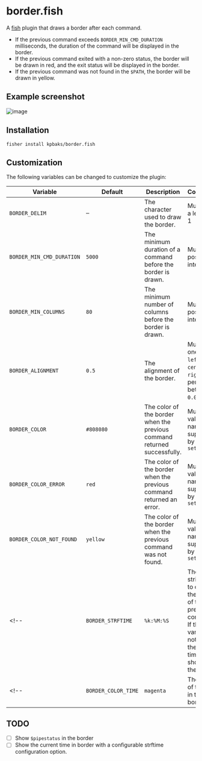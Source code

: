 # border.fish

A [fish](https://fishshell.com/) plugin that draws a border after each command.
- If the previous command exceeds `BORDER_MIN_CMD_DURATION` milliseconds, the duration of the command will be displayed in the border.
- If the previous command exited with a non-zero status, the border will be drawn in red, and the exit status will be displayed in the border.
- If the previous command was not found in the `$PATH`, the border will be drawn in yellow.


## Example screenshot

![image](https://github.com/kpbaks/border.fish/assets/57013304/9d4f28c6-7a34-477a-baed-fae613449164)

## Installation

```fish
fisher install kpbaks/border.fish
```

## Customization

The following variables can be changed to customize the plugin:

| Variable                  | Default   | Description                                                                                                                                 | Constraints                                                                        |
| ------------------------- | --------- | ------------------------------------------------------------------------------------------------------------------------------------------- | ---------------------------------------------------------------------------------- |
| `BORDER_DELIM`            | `─`       | The character used to draw the border.                                                                                                      | Must have a length of 1                                                            |
| `BORDER_MIN_CMD_DURATION` | `5000`    | The minimum duration of a command before the border is drawn.                                                                               | Must be a positive integer                                                         |
| `BORDER_MIN_COLUMNS`      | `80`      | The minimum number of columns before the border is drawn.                                                                                   | Must be a positive integer                                                         |
| `BORDER_ALIGNMENT`        | `0.5`     | The alignment of the border.                                                                                                                | Must be one of: `left`, `center`, `right`, or a percentage between `0.0` and `1.0` |
| `BORDER_COLOR`            | `#808080` | The color of the border when the previous command returned successfully.                                                                    | Must be a valid color name supported by `set_color`                                |
| `BORDER_COLOR_ERROR`      | `red`     | The color of the border when the previous command returned an error.                                                                        | Must be a valid color name supported by `set_color`                                |
| `BORDER_COLOR_NOT_FOUND`  | `yellow`  | The color of the border when the previous command was not found.                                                                            | Must be a valid color name supported by `set_color`                                |
<!-- | `BORDER_STRFTIME`         |     `%k:%M:%S`      | The format string used to display the duration of the previous command. If the variable is not defined then no time is shown in the border. | Must be a valid format string for `date +"<format-str>"`                                           | -->
<!-- | `BORDER_COLOR_TIME` | `magenta` | The color of the time in the border. | Must be a valid color name supported by `set_color` | -->

## TODO

- [ ] Show `$pipestatus` in the border
- [ ] Show the current time in border with a configurable strftime configuration option.
